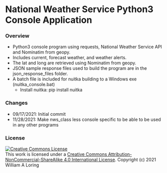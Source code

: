 # National Weather Service Python3 Console Application
### Overview
- Python3 console program using requests, National Weather Service API and Nominatim from geopy.
- Includes current, forecast weather, and weather alerts.
- The lat and long are retrieved using Nominatim from geopy.
- JSON sample response files used to build the program are in the json_response_files folder.
- A batch file is included for nuitka building to a Windows exe (nuitka_console.bat)
    * Install nuitka: pip install nuitka
### Changes
- 09/17/2021: Initial commit
- 11/28/2021: Make nws_class less console specific to be able to be used in any other programs
### License
<a rel="license" href="http://creativecommons.org/licenses/by-nc-sa/4.0/"><img alt="Creative Commons License" style="border-width:0" src="https://i.creativecommons.org/l/by-nc-sa/4.0/88x31.png" /></a><br />This work is licensed under a <a rel="license" href="http://creativecommons.org/licenses/by-nc-sa/4.0/">Creative Commons Attribution-NonCommercial-ShareAlike 4.0 International License</a>.
Copyright (c) 2021 William A Loring

